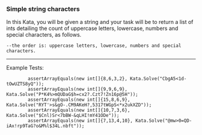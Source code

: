 ### Simple string characters

In this Kata, you will be given a string and your task will be to return a list of ints detailing the count of uppercase letters, lowercase, numbers and special characters, as follows.

```Solve("*'&ABCDabcde12345") = [4,5,5,3]. 
--the order is: uppercase letters, lowercase, numbers and special characters.
```
***
Example Tests: 

```assertArrayEquals(new int[]{1,18,3,2}, Kata.Solve("Codewars@codewars123.com"));
        assertArrayEquals(new int[]{8,6,3,2}, Kata.Solve("CbgA5<1d-tOwUZTS8yQ"));
        assertArrayEquals(new int[]{9,9,6,9}, Kata.Solve("P*K4%>mQUDaG$h=cx2?.Czt7!Zn16p@5H"));
        assertArrayEquals(new int[]{15,8,6,9}, Kata.Solve("RYT'>s&gO-.CM9AKeH?,5317tWGpS<*x2ukXZD"));
        assertArrayEquals(new int[]{10,7,3,6}, Kata.Solve("$Cnl)Sr<7bBW-&qLHI!mY41ODe"));
        assertArrayEquals(new int[]{7,13,4,10}, Kata.Solve("@mw>0=QD-iAx!rp9TaG?o&M%l$34L.nbft"));
```